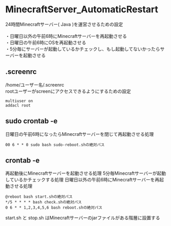 # MinecraftServer_AutomaticRestart
24時間Minecraftサーバー( Java )を運営させるための設定
<br>
<br>
・日曜日以外の午前6時にMinecraftサーバーを再起動させる
<br>
・日曜日の午前6時にOSを再起動させる
<br>
・5分毎にサーバーが起動しているかチェックし、もし起動してないかったらサーバーを起動させる

## .screenrc
/home/ユーザー名/.screenrc
<br>
rootユーザーがscreenにアクセスできるようにするための設定
```screenrc:.screenrc
multiuser on
addacl root
```

## sudo crontab -e
日曜日の午前6時になったらMinecraftサーバーを閉じて再起動させる処理
```
00 6 * * 0 sudo bash sudo-reboot.shの絶対パス
```

## crontab -e
再起動後にMinecraftサーバーを起動させる処理
5分毎Minecraftサーバーが起動しているかチェックする処理
日曜日以外の午前6時にMinecraftサーバーを再起動させる処理
```
@reboot bash start.shの絶対パス
*/5 * * * * bash check.shの絶対パス
0 6 * * 1,2,3,4,5,6 bash reboot.shの絶対パス
```

start.sh と stop.sh はMinecraftサーバーのjarファイルがある階層に設置する
